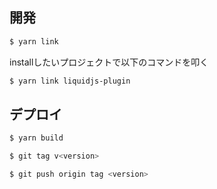 
## 開発

```bash
$ yarn link
```

installしたいプロジェクトで以下のコマンドを叩く

```bash
$ yarn link liquidjs-plugin
```

## デプロイ

```bash
$ yarn build
```

```bash
$ git tag v<version>
```

```bash
$ git push origin tag <version>
```